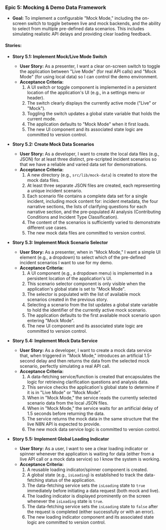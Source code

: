 ### Epic 5: Mocking & Demo Data Framework

- **Goal:** To implement a configurable "Mock Mode," including the on-screen switch to toggle between live and mock backends, and the ability to select from multiple pre-defined data scenarios. This includes simulating realistic API delays and providing clear loading feedback.

#### Stories:

- **Story 5.1: Implement Mock/Live Mode Switch**

  - **User Story:** As a presenter, I want a clear on-screen switch to toggle the application between "Live Mode" (for real API calls) and "Mock Mode" (for using local data) so I can control the demo environment.
  - **Acceptance Criteria:**
    1.  A UI switch or toggle component is implemented in a persistent location of the application's UI (e.g., in a settings menu or header).
    2.  The switch clearly displays the currently active mode ("Live" or "Mock").
    3.  Toggling the switch updates a global state variable that holds the current mode.
    4.  The application defaults to "Mock Mode" when it first loads.
    5.  The new UI component and its associated state logic are committed to version control.

- **Story 5.2: Create Mock Data Scenarios**

  - **User Story:** As a developer, I want to create the local data files (e.g., JSON) for at least three distinct, pre-scripted incident scenarios so that we have a reliable and varied data set for demonstrations.
  - **Acceptance Criteria:**
    1.  A new directory (e.g., `src/lib/mock-data`) is created to store the mock data files.
    2.  At least three separate JSON files are created, each representing a unique incident scenario.
    3.  Each scenario file contains a complete data set for a single incident, including mock content for: incident metadata, the four narrative sections, the lists of clarifying questions for each narrative section, and the pre-populated AI analysis (Contributing Conditions and Incident Type Classification).
    4.  The content of the scenarios is sufficiently varied to demonstrate different use cases.
    5.  The new mock data files are committed to version control.

- **Story 5.3: Implement Mock Scenario Selector**

  - **User Story:** As a presenter, when in "Mock Mode," I want a simple UI element (e.g., a dropdown) to select which of the pre-defined incident scenarios I want to use for my demo.
  - **Acceptance Criteria:**
    1.  A UI component (e.g., a dropdown menu) is implemented in a persistent location of the application's UI.
    2.  This scenario selector component is only visible when the application's global state is set to "Mock Mode".
    3.  The selector is populated with the list of available mock scenarios created in the previous story.
    4.  Selecting a scenario from the list updates a global state variable to hold the identifier of the currently active mock scenario.
    5.  The application defaults to the first available mock scenario upon entering "Mock Mode".
    6.  The new UI component and its associated state logic are committed to version control.

- **Story 5.4: Implement Mock Data Service**

  - **User Story:** As a developer, I want to create a mock data service that, when triggered in "Mock Mode," introduces an artificial 1.5-second delay and then returns the data from the selected mock scenario, perfectly simulating a real API call.
  - **Acceptance Criteria:**
    1.  A data-fetching service/function is created that encapsulates the logic for retrieving clarification questions and analysis data.
    2.  This service checks the application's global state to determine if it is in "Live Mode" or "Mock Mode".
    3.  When in "Mock Mode," the service reads the currently selected scenario data from the local JSON files.
    4.  When in "Mock Mode," the service waits for an artificial delay of 1.5 seconds before returning the data.
    5.  The service returns the mock data in the same structure that the live N8N API is expected to provide.
    6.  The new mock data service logic is committed to version control.

- **Story 5.5: Implement Global Loading Indicator**
  - **User Story:** As a user, I want to see a clear loading indicator or spinner whenever the application is waiting for data (either from a live API call or a mock data service) so I know the system is working.
  - **Acceptance Criteria:**
    1.  A reusable loading indicator/spinner component is created.
    2.  A global state (e.g., `isLoading`) is established to track the data-fetching status of the application.
    3.  The data-fetching service sets the `isLoading` state to `true` immediately before initiating a data request (both mock and live).
    4.  The loading indicator is displayed prominently on the screen whenever the `isLoading` state is `true`.
    5.  The data-fetching service sets the `isLoading` state to `false` after the request is completed (either successfully or with an error).
    6.  The new loading indicator component and its associated state logic are committed to version control.
